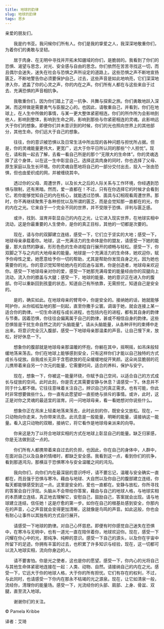 ```yaml
--- 
title: 地球的韵律 
slug: 地球的韵律 
tags: 思乡
--- 
```

亲爱的朋友们，

　　我是约书亚。我问候你们所有人。你们是我的挚爱之人，我深深地敬重你们，为着你们的勇敢与坚韧。

　　居于肉身、在无明中寻找并开拓未知疆域的你们，是脆弱的。我看到了你们的恐惧、渴望与思念，对光、安全感与自由的思念。你们依然在苦苦寻找这一切，而且偶尔会迷失，迷失在社会与恐惧之声所设定的道路上。这些恐惧之声不断地宣扬匮乏，不断地警告你必须要保护自己。过去，这些声音是如此地响亮，它们深深地渗入你，遮盖了你的心灵之声，你的内在之声。你们所有人都在与这些来自于过去、充满恐惧的声音相抗争。

　　我敬重你们，因为你们踏上了这一抗争、共舞与探索之旅。你们勇敢地跃入深渊，而这样做是需要勇气与臣服之心的。也因此，请敬重自己，并看到，你们在地球上，在人生中所做的事情，与某一更大整体紧密相连。你们的所作所为会影响到他人，影响到整体，影响到生命之网，影响到那些与你紧密相连的灵魂。此影响远大于你们的想象。即便你们并未意识到的时候，你们的光也照向世界上的其他部分，其他生命。你们远大于自己的想象。

　　往往，你的意识被恐惧以及日常生活中所出现的各种问题与担忧所占据。但是，你的灵魂能量更伟大，更宽广，远大于你平日所认同的那些“个人担忧”。现在，请和我一起去了解，去看一看自己所是的那个“无限大的生命体”。你的灵魂选择了这个身体，以在这一生中彰显自己。选择这具肉身的同时，你也选择了父母、原生家庭以及生长环境。你的灵魂自愿地将自己的一部分交付出去，投入一张由恐惧，但也由爱织成的网，并被缠绕其中。

　　透过你的父母、周遭世界，以及长大之后的人际关系与工作环境，你经遇到恐惧与限制，还有黑暗。然而，爱一直都在！不过，只有在你选择它的时候才会看到它。若你能够觉知自己的内在核心，就能透过恐惧、面具与幻相观看周遭世界。那时，你不再继续聚焦于各种担忧以及所谓的匮乏，而是会觉知那一直都在的光，你的内在之光。它来自于一个完全不同的世界，并不受限于恐惧、评判与匮乏感。

　　或许，找到、滋育并彰显自己的内在之光，让它进入现实世界，在地球实相中流动，这是你最重要的人生使命，是你的真正目标，其他的一切都是次要的。

　　现在，请与你的双脚建立连结，感受一下，它们立于坚实的大地；感受一下，地球母亲承载着你。地球，这一充满活力的生命体是你的盟友，请感受一下她的能量，那大自然的静谧，形形色色的生命进程自行展开的顺畅与轻松。感受一下，你双脚之下与之内的大地母亲的能量。地球是一个充满活力的生命体，她欢迎你，赋予你母性之爱。她愿意给予你一切的帮助，尤其是帮助你发现自身之光，因为她也需要你的光。你的意识觉知带给她内在的启迪与滋育。你是创造者，地球母亲欢迎你。感受一下地球母亲对你的爱，感受一下她那充满母爱的能量经由你的双腿向上流动，流入你的膝盖与大腿；感受一下，地球的能量、她的意识正在进入你的腹部。你可以重新回到孩童的状态，知道自己有所依靠，无需担忧，知道自己是安全的。

　　是的，确实如此。在地球母亲的臂弯中，你是安全的。接纳她的话，她就能够呵护你，从你呱呱坠地的那一刻起，直至你撒手尘寰。调谐于她，就会连接上某一适合你的韵律。一切生命进程与成长进程，也包括内在的进程，都有其自身的韵律与节奏。因着恐惧，你往往会偏离属于自己的韵律，甚或不相信自身的韵律。这些恐惧皆是干扰生命自然之流的“头脑能量”。请从头脑能量，从各种评判的束缚中走出来。将意识完全沉入腹部，感受一下地球母亲那温柔的声音。让自己慢下来，放松，好好休息一下。

　　想象你的腹部就是地球母亲那温暖的怀抱，你躺在其中，摇啊摇，如吊床般轻缓地荡来荡去。你们在地球上能够感到安全，只有这样你们才能以自己独特的方式成长与绽放。自我成长无异于含苞欲放的花朵缓缓地绽开笑颜。这朵尚显脆弱的花儿携带着来自另一个次元的能量，它需要时间，适合的养料，保护与安宁。

　　现在，想象一下，你被这一能量环绕，你赋予自己空间，以适合自己的方式成长与绽放的空间。此时此刻，你是否尤其需要安静与休息？请感受一下。休息并不同于什么都不做。它往往意味着关注自己，辨识自己的真正需求。也有可能，你此时非常想要做些什么，你一直有此愿望却一直拒绝与排斥的事情。或许，此时，这正是对你之灵魂的最适宜的滋育。问一问地球母亲，看一看她想对你说些什么。

　　想象你正在吊床上轻柔地荡来荡去，此时此刻的你，既安全又放松。现在，一只动物向你走来，为你带来讯息。此讯息是一股能量，明晰的能量，请接纳这一能量。看入这只动物的双眼，接纳它，将它看作是地球母亲派来的向导。

　　你来这是为了以符合地球实相的方式在地球上彰显自己的能量。缺乏归家感，你是无法做到这一点的。

　　你们所有人都携带着来自过去的负担，也因此，你在自己的身体中，人群中，在面对自己以及自身的情绪时，都缺乏安全感。我看到这一点，看到你们的抗争，看到那道鸿沟，那横亘于恐惧寒冷与安全温暖之间的鸿沟。

　　我向你们，向你们内在最深层的意识呼吁，请不要忘记，温暖与安全确实一直都在，而且强于恐惧与寒冷。藉由与地球、大自然以及你自己的腹部建立连结，你每天都能够感受到这一点。这里是安全的，爱也一直都在。安静与放松，你所寻找的答案会自行浮现。头脑从不会带给你答案，藉由与自己的地球人格，与地球实相的本质建立连结，真正地去理解它，安慰自己，鼓励自己，答案就会出现。请与地球建立连结，信任她！这是疗愈的第一步。如你在自己的根基处感到安全，你那内在的声音，心之声音就会变得更加清晰，这就像是鸟鸣的声音。如此这般，你也会有耐心让事件以其独有的方式自行展开。

　　请感受一下地球的韵律。对自己心怀慈悲。即便有时你感觉自己迷失在恐惧中，在寒冷与无明中，也有一道光一直在陪伴着你，地球欢迎你。现在，感受一下闪耀在你心中的光，那纯净、纯粹的意识。感受一下自己的源头，以及你在宇宙中所留下的足迹。你拥有丰富的过去，也积累了许多知识与经验，现在，这一切都可以流入地球实相，流向你身边的人。

　　请不要害怕。你是光之使者，这也是你的愿望。感受一下，你内心的光将自己与其他生命体紧密地连接在一起：人类、动物、自然。请接纳自己的内在之光。感受一下，它远大于你的地球人格，大于你的所有担忧。它们有存在的权利，不过，与此同时，也请感受一下你内在那永不枯竭的光之源泉。现在，让它如清泉一般，流经你，清理你的能量场。感受一下，光流经你的头部、肩部、上身、骨盆、双腿，直至流入地球。

　　谢谢你们的关注。

© Pamela Kribbe

译者：艾琦